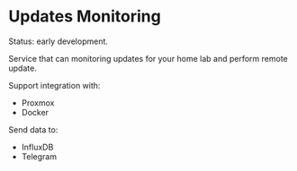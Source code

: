 # Updates Monitoring

Status: early development.

Service that can monitoring updates for your home lab and perform remote update.

Support integration with:
- Proxmox
- Docker

Send data to:
- InfluxDB
- Telegram